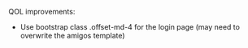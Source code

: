 QOL improvements:
- Use bootstrap class .offset-md-4 for the login page (may need to overwrite the amigos template)
